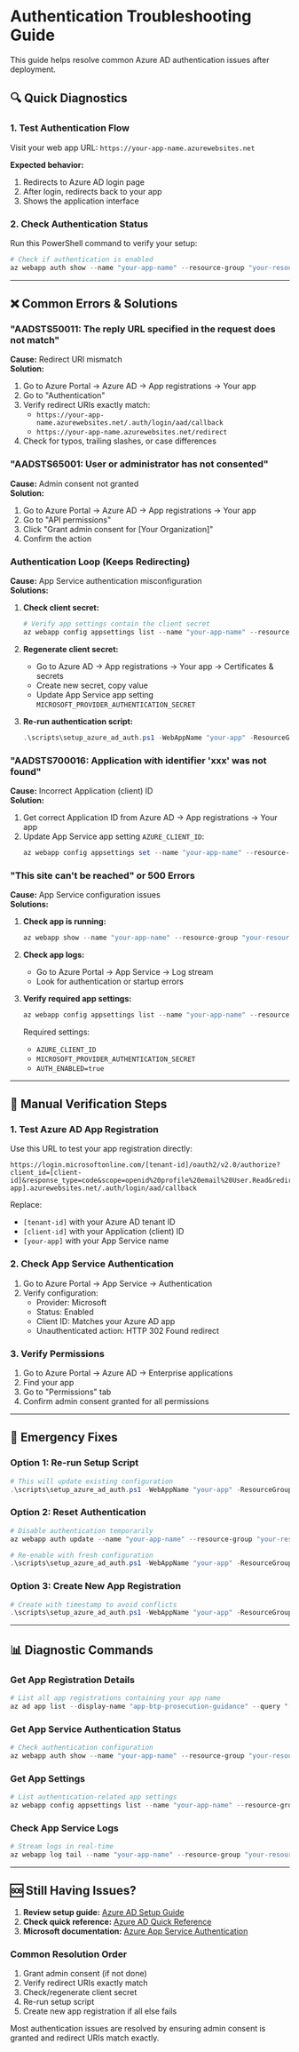 # Authentication Troubleshooting Guide

This guide helps resolve common Azure AD authentication issues after deployment.

## 🔍 Quick Diagnostics

### 1. Test Authentication Flow

Visit your web app URL: `https://your-app-name.azurewebsites.net`

**Expected behavior:**
1. Redirects to Azure AD login page
2. After login, redirects back to your app
3. Shows the application interface

### 2. Check Authentication Status

Run this PowerShell command to verify your setup:
```powershell
# Check if authentication is enabled
az webapp auth show --name "your-app-name" --resource-group "your-resource-group"
```

---

## ❌ Common Errors & Solutions

### "AADSTS50011: The reply URL specified in the request does not match"

**Cause:** Redirect URI mismatch  
**Solution:**
1. Go to Azure Portal → Azure AD → App registrations → Your app
2. Go to "Authentication" 
3. Verify redirect URIs exactly match:
   - `https://your-app-name.azurewebsites.net/.auth/login/aad/callback`
   - `https://your-app-name.azurewebsites.net/redirect`
4. Check for typos, trailing slashes, or case differences

### "AADSTS65001: User or administrator has not consented"

**Cause:** Admin consent not granted  
**Solution:**
1. Go to Azure Portal → Azure AD → App registrations → Your app
2. Go to "API permissions"
3. Click "Grant admin consent for [Your Organization]"
4. Confirm the action

### Authentication Loop (Keeps Redirecting)

**Cause:** App Service authentication misconfiguration  
**Solutions:**

1. **Check client secret:**
   ```powershell
   # Verify app settings contain the client secret
   az webapp config appsettings list --name "your-app-name" --resource-group "your-resource-group" --query "[?name=='MICROSOFT_PROVIDER_AUTHENTICATION_SECRET']"
   ```

2. **Regenerate client secret:**
   - Go to Azure AD → App registrations → Your app → Certificates & secrets
   - Create new secret, copy value
   - Update App Service app setting `MICROSOFT_PROVIDER_AUTHENTICATION_SECRET`

3. **Re-run authentication script:**
   ```powershell
   .\scripts\setup_azure_ad_auth.ps1 -WebAppName "your-app" -ResourceGroupName "your-rg"
   ```

### "AADSTS700016: Application with identifier 'xxx' was not found"

**Cause:** Incorrect Application (client) ID  
**Solution:**
1. Get correct Application ID from Azure AD → App registrations → Your app
2. Update App Service app setting `AZURE_CLIENT_ID`:
   ```powershell
   az webapp config appsettings set --name "your-app-name" --resource-group "your-resource-group" --settings AZURE_CLIENT_ID="correct-client-id"
   ```

### "This site can't be reached" or 500 Errors

**Cause:** App Service configuration issues  
**Solutions:**

1. **Check app is running:**
   ```powershell
   az webapp show --name "your-app-name" --resource-group "your-resource-group" --query "state"
   ```

2. **Check app logs:**
   - Go to Azure Portal → App Service → Log stream
   - Look for authentication or startup errors

3. **Verify required app settings:**
   ```powershell
   az webapp config appsettings list --name "your-app-name" --resource-group "your-resource-group"
   ```
   Required settings:
   - `AZURE_CLIENT_ID`
   - `MICROSOFT_PROVIDER_AUTHENTICATION_SECRET`
   - `AUTH_ENABLED=true`

---

## 🔧 Manual Verification Steps

### 1. Test Azure AD App Registration

Use this URL to test your app registration directly:
```
https://login.microsoftonline.com/[tenant-id]/oauth2/v2.0/authorize?client_id=[client-id]&response_type=code&scope=openid%20profile%20email%20User.Read&redirect_uri=https://[your-app].azurewebsites.net/.auth/login/aad/callback
```

Replace:
- `[tenant-id]` with your Azure AD tenant ID
- `[client-id]` with your Application (client) ID  
- `[your-app]` with your App Service name

### 2. Check App Service Authentication

1. Go to Azure Portal → App Service → Authentication
2. Verify configuration:
   - Provider: Microsoft
   - Status: Enabled
   - Client ID: Matches your Azure AD app
   - Unauthenticated action: HTTP 302 Found redirect

### 3. Verify Permissions

1. Go to Azure Portal → Azure AD → Enterprise applications
2. Find your app
3. Go to "Permissions" tab
4. Confirm admin consent granted for all permissions

---

## 🚨 Emergency Fixes

### Option 1: Re-run Setup Script

```powershell
# This will update existing configuration
.\scripts\setup_azure_ad_auth.ps1 -WebAppName "your-app" -ResourceGroupName "your-rg"
```

### Option 2: Reset Authentication

```powershell
# Disable authentication temporarily
az webapp auth update --name "your-app-name" --resource-group "your-resource-group" --enabled false

# Re-enable with fresh configuration
.\scripts\setup_azure_ad_auth.ps1 -WebAppName "your-app" -ResourceGroupName "your-rg"
```

### Option 3: Create New App Registration

```powershell
# Create with timestamp to avoid conflicts
.\scripts\setup_azure_ad_auth.ps1 -WebAppName "your-app" -ResourceGroupName "your-rg" -AppDisplayName "app-btp-prosecution-guidance-new"
```

---

## 📊 Diagnostic Commands

### Get App Registration Details
```powershell
# List all app registrations containing your app name
az ad app list --display-name "app-btp-prosecution-guidance" --query "[].{DisplayName:displayName, AppId:appId, ObjectId:id}"
```

### Get App Service Authentication Status  
```powershell
# Check authentication configuration
az webapp auth show --name "your-app-name" --resource-group "your-resource-group" --query "{enabled:enabled, defaultProvider:defaultProvider}"
```

### Get App Settings
```powershell
# List authentication-related app settings
az webapp config appsettings list --name "your-app-name" --resource-group "your-resource-group" --query "[?contains(name, 'AUTH') || contains(name, 'AZURE') || contains(name, 'MICROSOFT')]"
```

### Check App Service Logs
```powershell
# Stream logs in real-time
az webapp log tail --name "your-app-name" --resource-group "your-resource-group"
```

---

## 🆘 Still Having Issues?

1. **Review setup guide:** [Azure AD Setup Guide](AZURE_AD_SETUP_GUIDE.md)
2. **Check quick reference:** [Azure AD Quick Reference](AZURE_AD_QUICK_REFERENCE.md)
3. **Microsoft documentation:** [Azure App Service Authentication](https://learn.microsoft.com/en-us/azure/app-service/scenario-secure-app-authentication-app-service)

### Common Resolution Order

1. Grant admin consent (if not done)
2. Verify redirect URIs exactly match
3. Check/regenerate client secret
4. Re-run setup script
5. Create new app registration if all else fails

Most authentication issues are resolved by ensuring admin consent is granted and redirect URIs match exactly.
